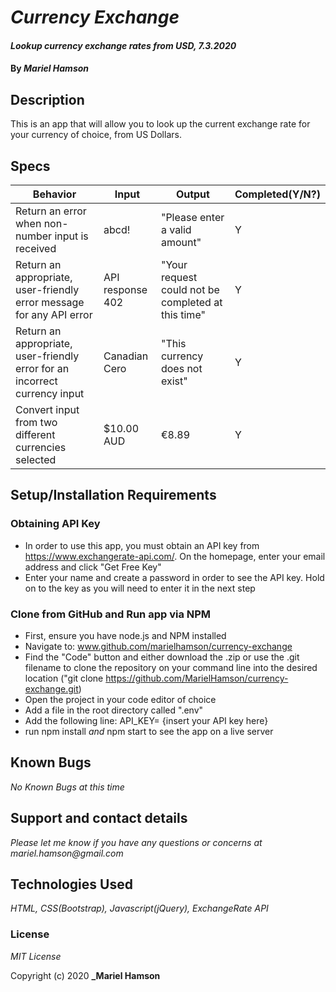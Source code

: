 # _Currency Exchange_

#### _Lookup currency exchange rates from USD, 7.3.2020_

#### By _**Mariel Hamson**_

## Description

This is an app that will allow you to look up the current exchange rate for your currency of choice, from US Dollars.

## Specs

| Behavior | Input | Output |  Completed(Y/N?)  | 
| -------- | ----- | ------ | -------- |
|  Return an error when non-number input is received |  abcd! | "Please enter a valid amount"   | Y |
|  Return an appropriate, user-friendly error message for any API error | API response 402 | "Your request could not be completed at this time" | Y |
   Return an appropriate, user-friendly error for an incorrect currency input | Canadian Cero | "This currency does not exist" | Y |
|  Convert input from two different currencies selected | $10.00 AUD | €8.89 | Y |

## Setup/Installation Requirements

### Obtaining API Key

* In order to use this app, you must obtain an API key from https://www.exchangerate-api.com/. On the homepage, enter your email address and click "Get Free Key"
* Enter your name and create a password in order to see the API key. Hold on to the key as you will need to enter it in the next step

### Clone from GitHub and Run app via NPM

* First, ensure you have node.js and NPM installed
* Navigate to: www.github.com/marielhamson/currency-exchange
* Find the "Code" button and either download the .zip or use the .git filename to clone the repository on your command line into the desired location ("git clone https://github.com/MarielHamson/currency-exchange.git)
* Open the project in your code editor of choice
* Add a file in the root directory called ".env"
* Add the following line: API_KEY= {insert your API key here}
* run npm install _and_ npm start to see the app on a live server

## Known Bugs

_No Known Bugs at this time_

## Support and contact details

_Please let me know if you have any questions or concerns at mariel.hamson@gmail.com_

## Technologies Used

_HTML, CSS(Bootstrap), Javascript(jQuery), ExchangeRate API_

### License

*MIT License*

Copyright (c) 2020 **_Mariel Hamson**